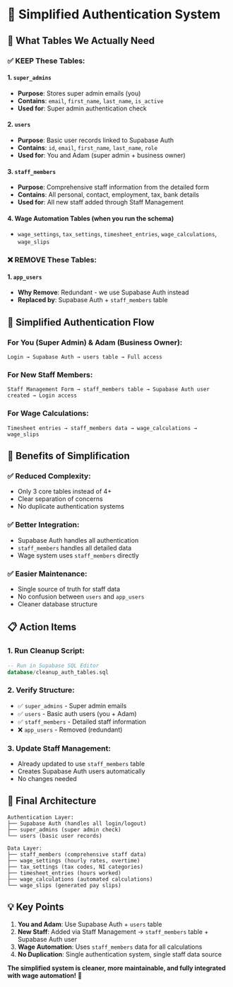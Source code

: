 # 🔐 Simplified Authentication System

## 🎯 What Tables We Actually Need

### **✅ KEEP These Tables:**

#### 1. **`super_admins`** 
- **Purpose**: Stores super admin emails (you)
- **Contains**: `email`, `first_name`, `last_name`, `is_active`
- **Used for**: Super admin authentication check

#### 2. **`users`** 
- **Purpose**: Basic user records linked to Supabase Auth
- **Contains**: `id`, `email`, `first_name`, `last_name`, `role`
- **Used for**: You and Adam (super admin + business owner)

#### 3. **`staff_members`** 
- **Purpose**: Comprehensive staff information from the detailed form
- **Contains**: All personal, contact, employment, tax, bank details
- **Used for**: All new staff added through Staff Management

#### 4. **Wage Automation Tables** (when you run the schema)
- `wage_settings`, `tax_settings`, `timesheet_entries`, `wage_calculations`, `wage_slips`

### **❌ REMOVE These Tables:**

#### 1. **`app_users`** 
- **Why Remove**: Redundant - we use Supabase Auth instead
- **Replaced by**: Supabase Auth + `staff_members` table

## 🔄 Simplified Authentication Flow

### **For You (Super Admin) & Adam (Business Owner):**
```
Login → Supabase Auth → users table → Full access
```

### **For New Staff Members:**
```
Staff Management Form → staff_members table → Supabase Auth user created → Login access
```

### **For Wage Calculations:**
```
Timesheet entries → staff_members data → wage_calculations → wage_slips
```

## 🚀 Benefits of Simplification

### **✅ Reduced Complexity:**
- Only 3 core tables instead of 4+
- Clear separation of concerns
- No duplicate authentication systems

### **✅ Better Integration:**
- Supabase Auth handles all authentication
- `staff_members` handles all detailed data
- Wage system uses `staff_members` directly

### **✅ Easier Maintenance:**
- Single source of truth for staff data
- No confusion between `users` and `app_users`
- Cleaner database structure

## 📋 Action Items

### **1. Run Cleanup Script:**
```sql
-- Run in Supabase SQL Editor
database/cleanup_auth_tables.sql
```

### **2. Verify Structure:**
- ✅ `super_admins` - Super admin emails
- ✅ `users` - Basic auth users (you + Adam)
- ✅ `staff_members` - Detailed staff information
- ❌ `app_users` - Removed (redundant)

### **3. Update Staff Management:**
- Already updated to use `staff_members` table
- Creates Supabase Auth users automatically
- No changes needed

## 🎯 Final Architecture

```
Authentication Layer:
├── Supabase Auth (handles all login/logout)
├── super_admins (super admin check)
└── users (basic user records)

Data Layer:
├── staff_members (comprehensive staff data)
├── wage_settings (hourly rates, overtime)
├── tax_settings (tax codes, NI categories)
├── timesheet_entries (hours worked)
├── wage_calculations (automated calculations)
└── wage_slips (generated pay slips)
```

## 💡 Key Points

1. **You and Adam**: Use Supabase Auth + `users` table
2. **New Staff**: Added via Staff Management → `staff_members` table + Supabase Auth user
3. **Wage Automation**: Uses `staff_members` data for all calculations
4. **No Duplication**: Single authentication system, single staff data source

**The simplified system is cleaner, more maintainable, and fully integrated with wage automation!** 🎉
